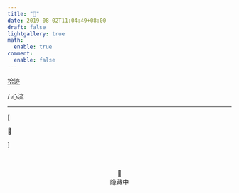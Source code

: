 ```yaml
---
title: "💭"
date: 2019-08-02T11:04:49+08:00
draft: false
lightgallery: true
math:
  enable: true
comment:
  enable: false
---
```


<div class="nav-tab">
  <a href="../../cages"><p class="not">拾迹</p></a>
  <p class="now">/&nbsp;心流</p>
</div>

---

<div class="nav-tab">
  <p class="bord">[</p>
  <p class="now">🚧</p>
  <p class="bord">]</p>
</div>

<center><br><br>🔐<br>隐藏中</center>